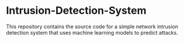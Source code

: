 # Intrusion-Detection-System
This repository contains the source code for a simple network intrusion detection system that uses machine learning models to predict attacks.
